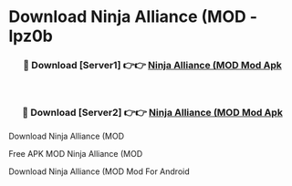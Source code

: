 # Download Ninja Alliance (MOD - lpz0b



<div align="center">
<h3>🔴 Download [Server1] 👉👉 <a href="https://momento.my/?title=Ninja_Alliance_(MOD">Ninja Alliance (MOD Mod Apk</a></h3><br>

<h3>🔴 Download [Server2] 👉👉 <a href="https://momento.my/?title=Ninja_Alliance_(MOD">Ninja Alliance (MOD Mod Apk</a></h3>
</div>



Download Ninja Alliance (MOD 

Free APK MOD Ninja Alliance (MOD 

Download Ninja Alliance (MOD Mod For Android
